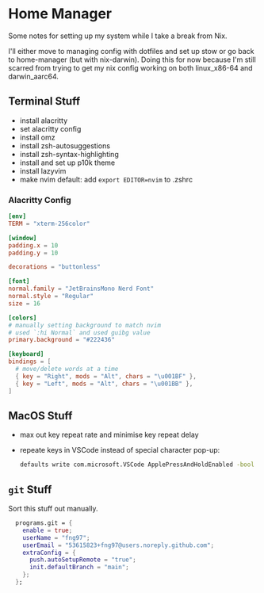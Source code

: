 # Home Manager

Some notes for setting up my system while I take a break from Nix.

I'll either move to managing config with dotfiles and set up stow or go back to
home-manager (but with nix-darwin). Doing this for now because I'm still scarred
from trying to get my nix config working on both linux_x86-64 and darwin_aarc64.

## Terminal Stuff

- install alacritty
- set alacritty config
- install omz
- install zsh-autosuggestions
- install zsh-syntax-highlighting
- install and set up p10k theme
- install lazyvim
- make nvim default: add `export EDITOR=nvim` to .zshrc

### Alacritty Config

```toml
[env]
TERM = "xterm-256color"

[window]
padding.x = 10
padding.y = 10

decorations = "buttonless"

[font]
normal.family = "JetBrainsMono Nerd Font"
normal.style = "Regular"
size = 16

[colors]
# manually setting background to match nvim
# used `:hi Normal` and used guibg value
primary.background = "#222436"

[keyboard]
bindings = [
  # move/delete words at a time
  { key = "Right", mods = "Alt", chars = "\u001BF" },
  { key = "Left", mods = "Alt", chars = "\u001BB" },
]
```

## MacOS Stuff

- max out key repeat rate and minimise key repeat delay
- repeate keys in VSCode instead of special character pop-up:

  ```zsh
  defaults write com.microsoft.VSCode ApplePressAndHoldEnabled -bool false
  ```

## `git` Stuff

Sort this stuff out manually.

```nix
  programs.git = {
    enable = true;
    userName = "fng97";
    userEmail = "53615823+fng97@users.noreply.github.com";
    extraConfig = {
      push.autoSetupRemote = "true";
      init.defaultBranch = "main";
    };
  };
```
